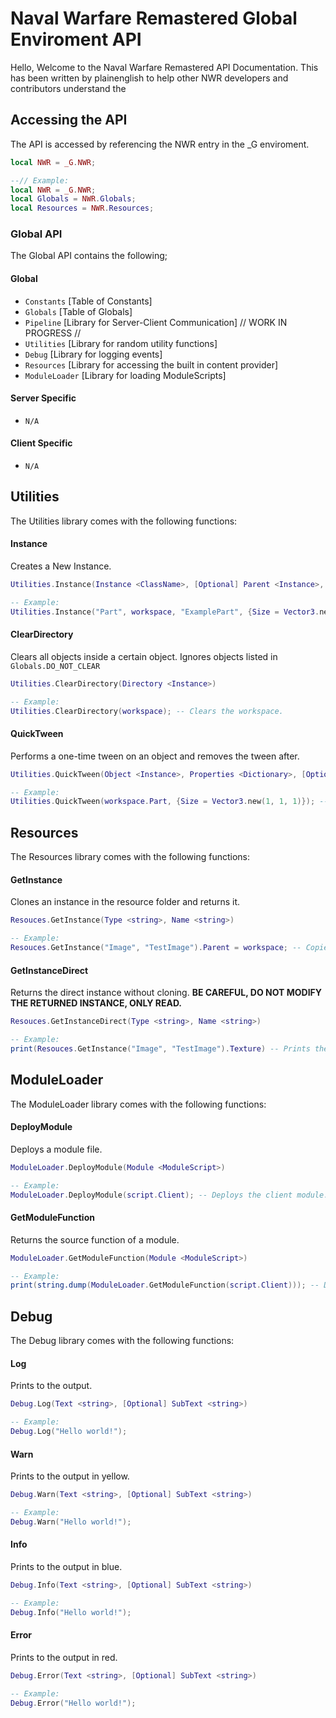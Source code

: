 # Naval Warfare Remastered Global Enviroment API
Hello, Welcome to the Naval Warfare Remastered API Documentation. This has been written by plainenglish to help other NWR developers and contributors understand the 

## Accessing the API
The API is accessed by referencing the NWR entry in the \_G enviroment.
```lua
local NWR = _G.NWR;

--// Example:
local NWR = _G.NWR;
local Globals = NWR.Globals;
local Resources = NWR.Resources;
```

### Global API
The Global API contains the following;

#### Global
- `Constants` [Table of Constants]
- `Globals` [Table of Globals]
- `Pipeline` [Library for Server-Client Communication] // WORK IN PROGRESS //
- `Utilities` [Library for random utility functions]
- `Debug` [Library for logging events]
- `Resources` [Library for accessing the built in content provider]
- `ModuleLoader` [Library for loading ModuleScripts]

#### Server Specific
- `N/A`

#### Client Specific
- `N/A`

## Utilities
The Utilities library comes with the following functions:

#### Instance
Creates a New Instance.
```lua
Utilities.Instance(Instance <ClassName>, [Optional] Parent <Instance>, [Optional] Name <string>, [Optional] Properties <Dictionary>)

-- Example:
Utilities.Instance("Part", workspace, "ExamplePart", {Size = Vector3.new(5, 5, 5)}); -- Creates a part in workspace.
```

#### ClearDirectory
Clears all objects inside a certain object. Ignores objects listed in `Globals.DO_NOT_CLEAR`
```lua
Utilities.ClearDirectory(Directory <Instance>)

-- Example:
Utilities.ClearDirectory(workspace); -- Clears the workspace.
```

#### QuickTween
Performs a one-time tween on an object and removes the tween after.
```lua
Utilities.QuickTween(Object <Instance>, Properties <Dictionary>, [Optional] TweenSettings <TweenInfo>, [Optional] DestroyOnComplete <bool>, [Optional] OnFinish <function>)

-- Example:
Utilities.QuickTween(workspace.Part, {Size = Vector3.new(1, 1, 1)}); -- Fades a parts size to 1x1x1.
```

## Resources
The Resources library comes with the following functions:

#### GetInstance
Clones an instance in the resource folder and returns it.
```lua
Resouces.GetInstance(Type <string>, Name <string>)

-- Example:
Resouces.GetInstance("Image", "TestImage").Parent = workspace; -- Copies an image called TestImage and sends it to workspace.
```

#### GetInstanceDirect
Returns the direct instance without cloning. **BE CAREFUL, DO NOT MODIFY THE RETURNED INSTANCE, ONLY READ.**
```lua
Resouces.GetInstanceDirect(Type <string>, Name <string>)

-- Example:
print(Resouces.GetInstance("Image", "TestImage").Texture) -- Prints the texture of "TestImage".
```

## ModuleLoader
The ModuleLoader library comes with the following functions:

#### DeployModule
Deploys a module file.
```lua
ModuleLoader.DeployModule(Module <ModuleScript>)	

-- Example:
ModuleLoader.DeployModule(script.Client); -- Deploys the client module.
```

#### GetModuleFunction
Returns the source function of a module.
```lua
ModuleLoader.GetModuleFunction(Module <ModuleScript>)

-- Example:
print(string.dump(ModuleLoader.GetModuleFunction(script.Client))); -- Dumps the client module.
```

## Debug
The Debug library comes with the following functions:

#### Log
Prints to the output.
```lua
Debug.Log(Text <string>, [Optional] SubText <string>)

-- Example:
Debug.Log("Hello world!");
```

#### Warn
Prints to the output in yellow.
```lua
Debug.Warn(Text <string>, [Optional] SubText <string>)

-- Example:
Debug.Warn("Hello world!");
```

#### Info
Prints to the output in blue.
```lua
Debug.Info(Text <string>, [Optional] SubText <string>)

-- Example:
Debug.Info("Hello world!");
```

#### Error
Prints to the output in red.
```lua
Debug.Error(Text <string>, [Optional] SubText <string>)

-- Example:
Debug.Error("Hello world!");
```
